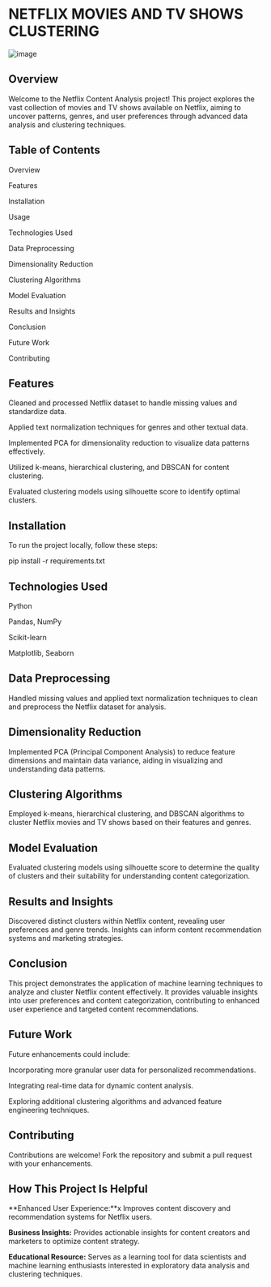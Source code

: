 # NETFLIX MOVIES AND TV SHOWS CLUSTERING
![image](https://github.com/mintijha/NETFLIX-MOVIES-AND-TV-SHOWS-CLUSTERING/assets/123978172/49311a8e-6c3c-41e6-bdaa-3a568b034c01)

## Overview
Welcome to the Netflix Content Analysis project! This project explores the vast collection of movies and TV shows available on Netflix, aiming to uncover patterns, genres, and user preferences through advanced data analysis and clustering techniques.

## Table of Contents
Overview

Features

Installation

Usage

Technologies Used

Data Preprocessing

Dimensionality Reduction

Clustering Algorithms

Model Evaluation

Results and Insights

Conclusion

Future Work

Contributing

## Features

Cleaned and processed Netflix dataset to handle missing values and standardize data.

Applied text normalization techniques for genres and other textual data.

Implemented PCA for dimensionality reduction to visualize data patterns effectively.

Utilized k-means, hierarchical clustering, and DBSCAN for content clustering.

Evaluated clustering models using silhouette score to identify optimal clusters.

##  Installation

To run the project locally, follow these steps:

pip install -r requirements.txt

## Technologies Used

Python

Pandas, NumPy

Scikit-learn

Matplotlib, Seaborn

## Data Preprocessing

Handled missing values and applied text normalization techniques to clean and preprocess the Netflix dataset for analysis.

## Dimensionality Reduction

Implemented PCA (Principal Component Analysis) to reduce feature dimensions and maintain data variance, aiding in visualizing and understanding data patterns.

## Clustering Algorithms

Employed k-means, hierarchical clustering, and DBSCAN algorithms to cluster Netflix movies and TV shows based on their features and genres.

## Model Evaluation

Evaluated clustering models using silhouette score to determine the quality of clusters and their suitability for understanding content categorization.

## Results and Insights

Discovered distinct clusters within Netflix content, revealing user preferences and genre trends. Insights can inform content recommendation systems and marketing strategies.

## Conclusion

This project demonstrates the application of machine learning techniques to analyze and cluster Netflix content effectively. It provides valuable insights into user preferences and content categorization, contributing to enhanced user experience and targeted content recommendations.

## Future Work

Future enhancements could include:

Incorporating more granular user data for personalized recommendations.

Integrating real-time data for dynamic content analysis.

Exploring additional clustering algorithms and advanced feature engineering techniques.

## Contributing

Contributions are welcome! Fork the repository and submit a pull request with your enhancements.

## How This Project Is Helpful

**Enhanced User Experience:**x Improves content discovery and recommendation systems for Netflix users.

**Business Insights:** Provides actionable insights for content creators and marketers to optimize content strategy.

**Educational Resource:**  Serves as a learning tool for data scientists and machine learning enthusiasts interested in exploratory data analysis and clustering techniques.
